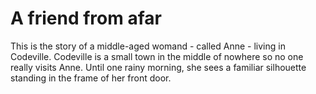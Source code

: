 # A friend from afar

This is the story of a middle-aged womand - called Anne - living in Codeville.
Codeville is a small town in the middle of nowhere so no one really visits Anne.
Until one rainy morning, she sees a familiar silhouette standing in the frame of her front door.
